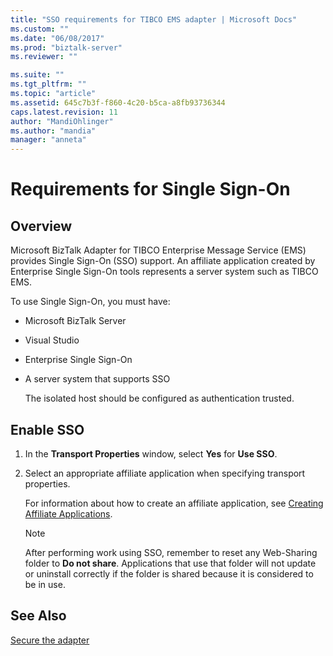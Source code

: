 ```yaml
---
title: "SSO requirements for TIBCO EMS adapter | Microsoft Docs"
ms.custom: ""
ms.date: "06/08/2017"
ms.prod: "biztalk-server"
ms.reviewer: ""

ms.suite: ""
ms.tgt_pltfrm: ""
ms.topic: "article"
ms.assetid: 645c7b3f-f860-4c20-b5ca-a8fb93736344
caps.latest.revision: 11
author: "MandiOhlinger"
ms.author: "mandia"
manager: "anneta"
---
```

# Requirements for Single Sign-On

## Overview
Microsoft BizTalk Adapter for TIBCO Enterprise Message Service (EMS) provides Single Sign-On (SSO) support. An affiliate application created by Enterprise Single Sign-On tools represents a server system such as TIBCO EMS.  
  
 To use Single Sign-On, you must have:  
  
- Microsoft BizTalk Server
  
- Visual Studio  
  
- Enterprise Single Sign-On  
  
- A server system that supports SSO  
  
  The isolated host should be configured as authentication trusted.
  
## Enable SSO  
  
1.  In the **Transport Properties** window, select **Yes** for **Use SSO**.  
  
2.  Select an appropriate affiliate application when specifying transport properties.  
  
     For information about how to create an affiliate application, see [Creating Affiliate Applications](../core/creating-affiliate-applications5.md).  
  
    > [!NOTE]
    >  After performing work using SSO, remember to reset any Web-Sharing folder to **Do not share**. Applications that use that folder will not update or uninstall correctly if the folder is shared because it is considered to be in use.  
  
## See Also  
[Secure the adapter](../core/security-in-biztalk-adapter-for-tibco-ems.md)